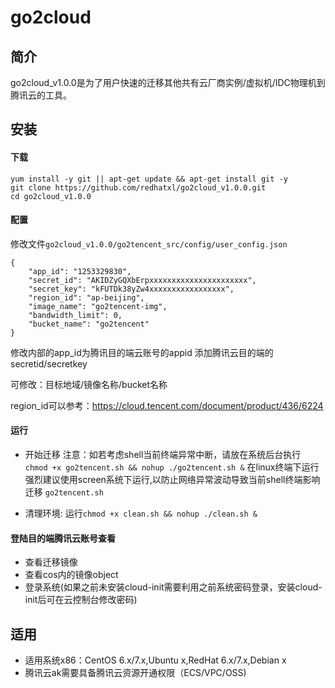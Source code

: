 # go2cloud

## 简介
go2cloud_v1.0.0是为了用户快速的迁移其他共有云厂商实例/虚拟机/IDC物理机到腾讯云的工具。

## 安装
#### 下载
```
yum install -y git || apt-get update && apt-get install git -y
git clone https://github.com/redhatxl/go2cloud_v1.0.0.git
cd go2cloud_v1.0.0
```
#### 配置

修改文件`go2cloud_v1.0.0/go2tencent_src/config/user_config.json`
```
{
    "app_id": "1253329830",
    "secret_id": "AKIDZyGQXbErpxxxxxxxxxxxxxxxxxxxxxx",
    "secret_key": "kFUTDk38yZw4xxxxxxxxxxxxxxxxx",
    "region_id": "ap-beijing",
    "image_name": "go2tencent-img",
    "bandwidth_limit": 0,
    "bucket_name": "go2tencent"
}

```
修改内部的app_id为腾讯目的端云账号的appid
添加腾讯云目的端的secretid/secretkey

可修改：目标地域/镜像名称/bucket名称

region_id可以参考：https://cloud.tencent.com/document/product/436/6224

#### 运行
* 开始迁移
注意：如若考虑shell当前终端异常中断，请放在系统后台执行
```chmod +x go2tencent.sh && nohup ./go2tencent.sh &```
在linux终端下运行强烈建议使用screen系统下运行,以防止网络异常波动导致当前shell终端影响迁移
`go2tencent.sh`

* 清理环境:
运行```chmod +x clean.sh && nohup ./clean.sh &```

#### 登陆目的端腾讯云账号查看
* 查看迁移镜像
* 查看cos内的镜像object
* 登录系统(如果之前未安装cloud-init需要利用之前系统密码登录，安装cloud-init后可在云控制台修改密码)

## 适用

* 适用系统x86：CentOS 6.x/7.x,Ubuntu x,RedHat 6.x/7.x,Debian x
* 腾讯云ak需要具备腾讯云资源开通权限（ECS/VPC/OSS)



